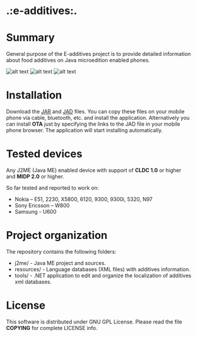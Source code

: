 .:e-additives:.
=====================

# Summary

General purpose of the E-additives project is to provide detailed information about food additives on Java microedition enabled phones.

![alt text](http://e-additives.vexelon.net/shots/EAD1_AYoRO.png "Search")
![alt text](http://e-additives.vexelon.net/shots/EAD2_FE3n3.png "View additive info")
![alt text](http://e-additives.vexelon.net/shots/EAD3_l9f7a.png "Additive groups")

# Installation

Download the [JAR](http://code.google.com/p/etata/downloads/list) and [JAD](http://code.google.com/p/etata/downloads/list) files. You can copy these files on your mobile phone via cable, bluetooth, etc. and install the application.
Alternatively you can install **OTA** just by specifying the links to the JAD file in your mobile phone browser. The application will start installing automatically. 

# Tested devices

Any J2ME (Java ME) enabled device with support of **CLDC 1.0** or higher and **MIDP 2.0** or higher.

So far tested and reported to work on:

  * Nokia – E51, 2230, X5800, 6120, 9300, 9300i, 5320, N97
  * Sony Ericsson – W800
  * Samsung - U600

# Project organization

The repository contains the following folders:

  * j2me/ - Java ME project and sources.
  * resources/ - Language databases (XML files) with additives information.
  * tools/ - .NET application to edit and organize the localization of additives xml databases.

# License
This software is distributed under GNU GPL License. Please read the file **COPYING** for complete LICENSE info.


